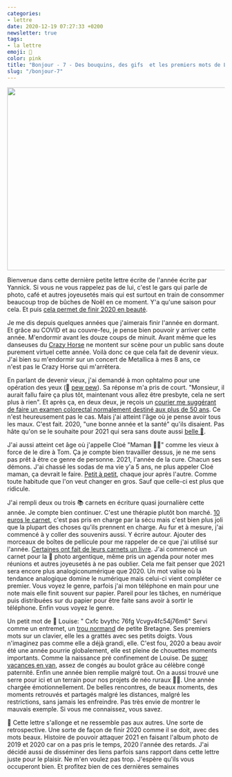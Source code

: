 ```yaml
---
categories:
- lettre
date: 2020-12-19 07:27:33 +0200
newsletter: true
tags:
- la lettre
emoji: 💌
color: pink
title: "Bonjour - 7 - Des bouquins, des gifs  et les premiers mots de Louise"
slug: "/bonjour-7"
---
```


<img class="tl-email-image" data-id="3966962" height="424" src="https://gallery.tinyletterapp.com/a0d8b178d0758f62b0c01a8cd9fc5d00a4997449/images/8020395a-b777-429b-b51e-d440488412c1.jpeg" width="640"/>

Bienvenue dans cette dernière petite lettre écrite de l'année écrite par Yannick. Si vous ne vous rappelez pas de lui, c'est le gars qui parle de photo, café et autres joyeusetés mais qui est surtout en train de consommer beaucoup trop de bûches de Noël en ce moment. Y'a qu'une saison pour cela. Et puis <a href="https://www.goodreads.com/user/year_in_books/2020/3062737">cela permet de finir 2020 en beauté</a>.

Je me dis depuis quelques années que j'aimerais finir l'année en dormant. Et grâce au COVID et au couvre-feu, je pense bien pouvoir y arriver cette année. M'endormir avant les douze coups de minuit. Avant même que les danseuses du <a href="https://media.giphy.com/media/14p0yNxLIwu7Bu/giphy.gif">Crazy Horse</a> ne montent sur scène pour un public sans doute purement virtuel cette année. Voilà donc ce que cela fait de devenir vieux. J'ai bien su m'endormir sur un concert de Metallica à mes 8 ans, ce n'est pas le Crazy Horse qui m'arrêtera.

En parlant de devenir vieux, j'ai demandé à mon ophtalmo pour une opération des yeux (🔫 <a href="http://gph.is/2nchOeg">pew pew</a>). Sa réponse m'a pris de court. "Monsieur, il aurait fallu faire ça plus tôt, maintenant vous allez être presbyte, cela ne sert plus à rien". Et après ça, en deux deux, je reçois un <a href="https://www.leslibraires.fr/livre/17049350-broadway-roman-fabrice-caro-gallimard">courier me suggérant de faire un examen colorectal normalement destiné aux plus de 50 ans</a>. Ce n'est heureusement pas le cas. Mais j'ai atteint l'âge où je pense avoir tous les maux. C'est fait. 2020, "une bonne année et la santé" qu'ils disaient. Pas hâte qu'on se le souhaite pour 2021 qui sera sans doute aussi <a href="https://www.youtube.com/watch?v=MEODTN06mJE">belle 🎊</a>.

J'ai aussi atteint cet âge où j'appelle Cloé "Maman 👵🏻" comme les vieux à force de le dire à Tom. Ça je compte bien travailler dessus, je ne me sens pas prêt à être ce genre de personne. 2021, l'année de la cure. Chacun ses démons. J'ai chassé les sodas de ma vie y'a 5 ans, ne plus appeler Cloé maman, ça devrait le faire. <a href="https://jamesclear.com/atomic-habits">Petit à petit</a>, chaque jour après l'autre. Comme toute habitude que l'on veut changer en gros. Sauf que celle-ci est plus que ridicule.

J'ai rempli deux ou trois 📚 carnets en écriture quasi journalière cette année. Je compte bien continuer. C'est une thérapie plutôt bon marché. <a href="https://www.monsieurpapier.fr/en/carnets-lignes/20677-carnet-m-graminees.html">10 euros le carnet</a>, c'est pas pris en charge par la sécu mais c'est bien plus joli que la plupart des choses qu'ils prennent en charge. Au fur et à mesure, j'ai commencé à y coller des souvenirs aussi. Y écrire autour. Ajouter des morceaux de boîtes de pellicule pour me rappeler de ce que j'ai utilisé sur l'année. <a href="https://www.elisarouta.com/livre/p/chroniquesduroyaume">Certaines ont fait de leurs carnets un livre</a>. J'ai commencé un carnet pour la 📸 photo argentique, même pris un agenda pour noter mes réunions et autres joyeusetés à ne pas oublier. Cela me fait penser que 2021 sera encore plus analogiconumérique que 2020. Un mot valise où la tendance analogique domine le numérique mais celui-ci vient compléter ce premier. Vous voyez le genre, parfois j'ai mon téléphone en main pour une note mais elle finit souvent sur papier. Pareil pour les tâches, en numérique puis distribuées sur du papier pour être faite sans avoir à sortir le téléphone. Enfin vous voyez le genre.

Un petit mot de 👧 Louise: " Cxfc bvythc 76fg Vcvgv4fc54j76m6" Servi comme un entremet, un <a href="https://www.instagram.com/p/BzI9GBJgVVL/">trou normand</a> de petite Bretagne. Ses premiers mots sur un clavier, elle les a grattés avec ses petits doigts. Vous n'imaginez pas comme elle a déjà grandi, elle. C'est fou, 2020 a beau avoir été une année pourrie globalement, elle est pleine de chouettes moments importants. Comme la naissance pré confinement de Louise. De <a href="https://yannickschutz.com/un-ete-en-36-poses/">super vacances en van</a>, assez de congés au boulot grâce au célèbre congé paternité. Enfin une année bien remplie malgré tout. On a aussi trouvé une serre pour ici et un terrain pour nos projets de néo ruraux 👨‍🌾. Une année chargée émotionnellement. De belles rencontres, de beaux moments, des moments retrouvés et partagés malgré les distances, malgré les restrictions, sans jamais les enfreindre. Pas très envie de montrer le mauvais exemple. Si vous me connaissez, vous savez.

📝 Cette lettre s'allonge et ne ressemble pas aux autres. Une sorte de retrospective. Une sorte de façon de finir 2020 comme il se doit, avec des mots beaux. Histoire de pouvoir attaquer 2021 en faisant l'album photo de 2019 et 2020 car on a pas pris le temps, 2020 l'année des retards. J'ai décidé aussi de disséminer des liens parfois sans rapport dans cette lettre juste pour le plaisir. Ne m'en voulez pas trop. J'espère qu'ils vous occuperont bien. Et profitez bien de ces dernières semaines
